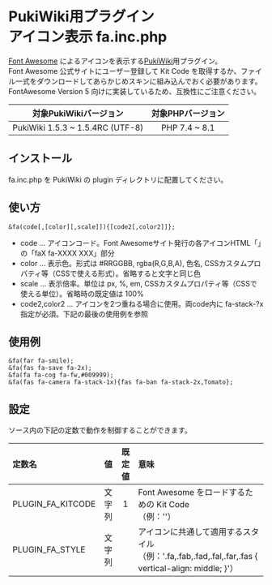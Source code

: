 # PukiWiki用プラグイン<br>アイコン表示 fa.inc.php

[Font Awesome](https://fontawesome.com/) によるアイコンを表示する[PukiWiki](https://pukiwiki.osdn.jp/)用プラグイン。  
Font Awesome 公式サイトにユーザー登録して Kit Code を取得するか、ファイル一式をダウンロードしてあらかじめスキンに組み込んでおく必要があります。  
FontAwesome Version 5 向けに実装しているため、互換性にご注意ください。

|対象PukiWikiバージョン|対象PHPバージョン|
|:---:|:---:|
|PukiWiki 1.5.3 ~ 1.5.4RC (UTF-8)|PHP 7.4 ~ 8.1|

## インストール

fa.inc.php を PukiWiki の plugin ディレクトリに配置してください。

## 使い方

```
&fa(code[,[color][,scale]]){[code2[,color2]]};
```

* code … アイコンコード。Font Awesomeサイト発行の各アイコンHTML「<i class="faX fa-XXXX XXX"></i>」の「faX fa-XXXX XXX」部分
* color … 表示色。形式は #RRGGBB, rgba(R,G,B,A), 色名, CSSカスタムプロパティ等（CSSで使える形式）。省略すると文字と同じ色
* scale … 表示倍率。単位は px, %, em, CSSカスタムプロパティ等（CSSで使える単位）。省略時の既定値は 100%
* code2,color2 … アイコンを2つ重ねる場合に使用。両code内に fa-stack-?x 指定が必須。下記の最後の使用例を参照

## 使用例

```
&fa(far fa-smile);
&fa(fas fa-save fa-2x);
&fa(fa fa-cog fa-fw,#009999);
&fa(fas fa-camera fa-stack-1x){fas fa-ban fa-stack-2x,Tomato};
```

## 設定

ソース内の下記の定数で動作を制御することができます。

|定数名|値|既定値|意味|
|:---|:---:|:---:|:---|
|PLUGIN_FA_KITCODE|文字列|1|Font Awesome をロードするための Kit Code<br>（例：'<script src="https://kit.fontawesome.com/xxxxxxxxxx.js" crossorigin="anonymous"></script>'）|
|PLUGIN_FA_STYLE|文字列||アイコンに共通して適用するスタイル<br>（例：'.fa,.fab,.fad,.fal,.far,.fas { vertical-align: middle; }'）|
